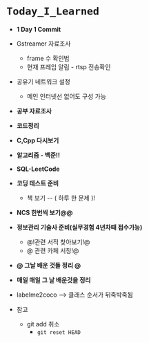 # `Today_I_Learned`

- **1 Day 1 Commit**
- Gstreamer 자료조사
  - frame 수 확인법
  - 현재 프레임 알림 - rtsp 전송확인
- 공유기 네트워크 설정
  - 메인 인터넷선 없어도 구성 가능
- **공부 자료조사**
- **코드정리**
- **C,Cpp 다시보기**
- **알고리즘 - 백준!!**
- **SQL-LeetCode**
- **코딩 테스트 준비**
  - 책 보기 -- ( 하루 한 문제 )!
- **NCS 한번씩 보기@@**
- **정보관리 기술사 준비(실무경험 4년차때 접수가능)**
  - @!관련 서적 찾아보기!@
  - @ 관련 카페 서칭!@
- **@ 그날 배운 것들 정리 @**

- **매일 매일 그 날 배운것을 정리**
- labelme2coco --> 클래스 순서가 뒤죽박죽됨 
- 참고
  - git add 취소
    - `git reset HEAD`
